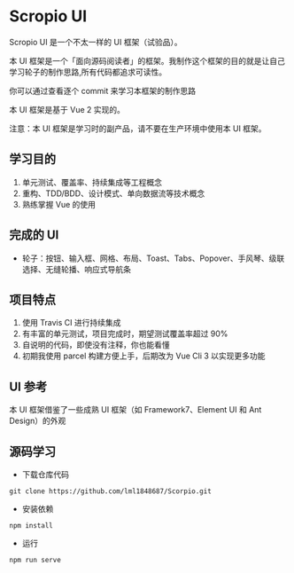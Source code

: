 # Scropio UI

Scropio UI 是一个不太一样的 UI 框架（试验品）。

本 UI 框架是一个「面向源码阅读者」的框架。我制作这个框架的目的就是让自己学习轮子的制作思路,所有代码都追求可读性。

你可以通过查看逐个 commit 来学习本框架的制作思路

本 UI 框架是基于 Vue 2 实现的。

注意：本 UI 框架是学习时的副产品，请不要在生产环境中使用本 UI 框架。

## 学习目的

1. 单元测试、覆盖率、持续集成等工程概念
2. 重构、TDD/BDD、设计模式、单向数据流等技术概念
3. 熟练掌握 Vue 的使用

## 完成的 UI

- 轮子：按钮、输入框、网格、布局、Toast、Tabs、Popover、手风琴、级联选择、无缝轮播、响应式导航条

## 项目特点

1. 使用 Travis CI 进行持续集成
2. 有丰富的单元测试，项目完成时，期望测试覆盖率超过 90%
3. 自说明的代码，即使没有注释，你也能看懂
4. 初期我使用 parcel 构建方便上手，后期改为 Vue Cli 3 以实现更多功能

## UI 参考

本 UI 框架借鉴了一些成熟 UI 框架（如 Framework7、Element UI 和 Ant Design）的外观

## 源码学习

- 下载仓库代码

```shell
git clone https://github.com/lml1848687/Scorpio.git
```

- 安装依赖

```shell
npm install
```

- 运行

```shell
npm run serve
```
